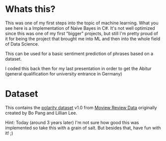 # Whats this?

This was one of my first steps into the topic of machine learning. What you see here is a Implementation of Naive Bayes in C#. It's not well optimized since this was one of my first "bigger" projects, but still I'm pretty proud of it for being the project that brought me into ML and then into the whole field of Data Science.

This can be used for a basic sentiment prediction of phrases based on a dataset.

I coded this back then for my last presentation in order to get the Abitur (general qualification for university entrance in Germany)

# Dataset
This contains the <a href="https://www.cs.cornell.edu/people/pabo/movie-review-data/rt-polaritydata.README.1.0.txt">polarity dataset</a> v1.0 from <a href="https://www.cs.cornell.edu/people/pabo/movie-review-data/">Moview Review Data</a> originally created by Bo Pang and Lillian Lee.

Hint: Today (around 3 years later) I'm not sure how good this was implemented so take this with a grain of salt. But besides that, have fun with it! ;)
